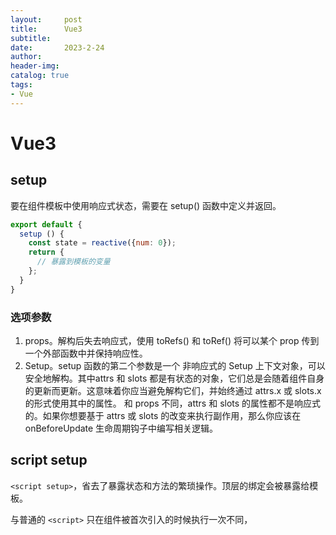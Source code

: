 ```yaml
---
layout:     post
title:      Vue3
subtitle:   
date:       2023-2-24
author:     
header-img:
catalog: true
tags:
- Vue
---
```

# Vue3
## setup
要在组件模板中使用响应式状态，需要在 setup() 函数中定义并返回。
```javascript
export default {
  setup () {
    const state = reactive({num: 0});
    return {
      // 暴露到模板的变量
    };
  }
}
```

### 选项参数
1. props。解构后失去响应式，使用 toRefs() 和 toRef() 将可以某个 prop 传到一个外部函数中并保持响应性。
2. Setup。setup 函数的第二个参数是一个 非响应式的 Setup 上下文对象，可以安全地解构。其中attrs 和 slots 都是有状态的对象，它们总是会随着组件自身的更新而更新。这意味着你应当避免解构它们，并始终通过 attrs.x 或 slots.x 的形式使用其中的属性。
   和 props 不同，attrs 和 slots 的属性都不是响应式的。如果你想要基于 attrs 或 slots 的改变来执行副作用，那么你应该在 onBeforeUpdate 生命周期钩子中编写相关逻辑。

## script setup
`<script setup>`，省去了暴露状态和方法的繁琐操作。顶层的绑定会被暴露给模板。

与普通的 `<script>` 只在组件被首次引入的时候执行一次不同，<script setup> 中的代码会在组件创建之前, props 被解析之后执行。在 setup 中你应该
避免使用 this，因为它不会找到组件实例。

### 顶层的绑定会被暴露给模板
当使用 `<script setup>` 的时候，任何在 `<script setup>` 声明的顶层的绑定 (包括变量，函数声明，以及 import 引入的内容) 都能在模板中直接使用：

```vue
<script setup>
// 变量
const msg = 'Hello!'

// 函数
function log() {
  console.log(msg)
}
</script>

<template>
  <div @click="log">{{ msg }}</div>
</template>
```

引用组件也能直接在模板中使用，强烈建议使用 PascalCase 格式以保持一致性。同时也有助于区分原生的自定义元素。

### props 和 emits
在 `<script setup>`中必须使用 defineProps 和 defineEmits API 来声明 props 和 emits

```vue
const props = defineProps({
foo: String
})

const emit = defineEmits(['change', 'delete'])
```

defineProps 接收与 props 选项相同的值，defineEmits 也接收 emits 选项相同的值。

传入到 defineProps 和 defineEmits 的选项会从 setup 中提升到模块的范围。因此，传入的选项不能引用在 setup 范围中声明的局部变量。
这样做会引起编译错误。但是，它可以引用导入的绑定，因为它们也在模块范围内。

## transition-group
`<transition-group>` 不再默认渲染根元素，但仍然可以用 tag attribute 创建根元素。

## 侦听
当侦听一个数组时，只有当数组被替换时才会触发回调。如果你需要在数组被改变时触发回调，必须指定 deep 选项

## template 标签
没有特殊指令的标记 (v-if/else-if/else、v-for 或 v-slot) 的 `<template>` 现在被视为普通元素，并将渲染为原生的 `<template>` 元素，而不是渲染其内部内容。

vue2中，当挂载一个具有 template 的应用时，被渲染的内容（传入的元素）会替换我们要挂载的目标元素。vue3，被渲染的应用会作为子元素插入，从而替换目标元素的 innerHTML。

